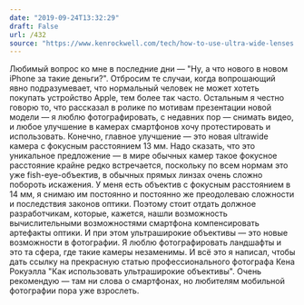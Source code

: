 ```yaml
---
date: "2019-09-24T13:32:29"
draft: False
url: /432
source: "https://www.kenrockwell.com/tech/how-to-use-ultra-wide-lenses.htm"
---
```


Любимый вопрос ко мне в последние дни — "Ну, а что нового в новом iPhone за такие деньги?". Отбросим те случаи, когда вопрошающий явно подразумевает, что нормальный человек не может хотеть покупать устройство Apple, тем более так часто. Остальным я честно говорю то, что рассказал в ролике по мотивам презентации новой модели — я люблю фотографировать, с недавних пор — снимать видео, и любое улучшение в камерах смартфонов хочу протестировать и использовать.
Конечно, главное улучшение — это новая ultrawide камера с фокусным расстоянием 13 мм. Надо сказать, что это уникальное предложение — в мире обычных камер такое фокусное расстояние крайне редко встречается, поскольку по всем нормам это уже fish-eye-объектив, в обычных прямых линзах очень сложно побороть искажения. У меня есть объектив с фокусным расстоянием в 14 мм, я снимаю им постоянно и постоянно же преодолеваю сложности и последствия законов оптики. Поэтому стоит отдать должное разработчикам, которые, кажется, нашли возможность вычислительными возможностями смартфона компенсировать артефакты оптики.
И при этом ультраширокие объективы — это новые возможности в фотографии. Я люблю фотографировать ландшафты и это та сфера, где такие камеры незаменимы.
И всё это я написал, чтобы дать ссылку на прекрасную статью профессионального фотографа Кена Рокуэлла "Как использовать ультраширокие объективы". Очень рекомендую — там ни слова о смартфонах, но любителям мобильной фотографии пора уже взрослеть.
